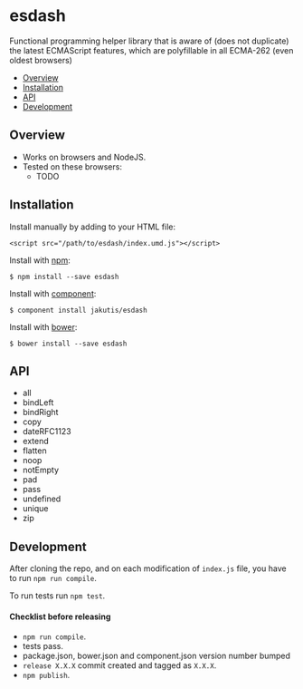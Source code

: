 # esdash

Functional programming helper library that is aware of (does not duplicate) the latest ECMAScript features, which are polyfillable in all ECMA-262 (even oldest browsers)

- [Overview](#overview)
- [Installation](#installation)
- [API](#api)
- [Development](#development)

## Overview

* Works on browsers and NodeJS.
* Tested on these browsers:
  * TODO

## Installation

  Install manually by adding to your HTML file:

    <script src="/path/to/esdash/index.umd.js"></script>

  Install with [npm](https://www.npmjs.org/package/esdash):

    $ npm install --save esdash

  Install with [component](http://component.io/jakutis/esdash):

    $ component install jakutis/esdash

  Install with [bower](http://bower.io):

    $ bower install --save esdash

## API

* all
* bindLeft
* bindRight
* copy
* dateRFC1123
* extend
* flatten
* noop
* notEmpty
* pad
* pass
* undefined
* unique
* zip

## Development

After cloning the repo, and on each modification of `index.js` file, you have to run `npm run compile`.

To run tests run `npm test`.

#### Checklist before releasing

* `npm run compile`.
* tests pass.
* package.json, bower.json and component.json version number bumped
* `release X.X.X` commit created and tagged as `X.X.X`.
* `npm publish`.
